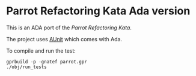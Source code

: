 Parrot Refactoring Kata Ada version
===================================

This is an ADA port of the *Parrot Refactoring Kata*.

The project uses [AUnit](https://github.com/AdaCore/aunit) which comes with Ada.

To compile and run the test:

    gprbuild -p -gnatef parrot.gpr
    ./obj/run_tests
